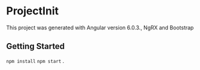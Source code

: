 # ProjectInit

This project was generated with Angular version 6.0.3., NgRX and Bootstrap

## Getting Started

 `npm install` 
 `npm start` .